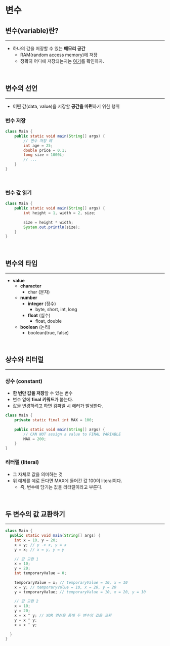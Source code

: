 # 변수

## 변수(variable)란?

---

* 하나의 값을 저장할 수 있는 **메모리 공간**
  * RAM(random access memory)에 저장
  * 정확히 어디에 저장되는지는 [여기](..%2F..%2FtheJavaCodeManipulation%2F02.JVM.md)를 확인하자.

<br>

## 변수의 선언

---

* 어떤 값(data, value)을 저장할 **공간을 마련**하기 위한 행위

### 변수 저장
```java
class Main {
    public static void main(String[] args) {
        // 변수 저장 예
        int age = 25;
        double price = 0.1;
        long size = 1000L;
        // ...
    }
}
```

<br>

### 변수 값 읽기

```java
class Main {
    public static void main(String[] args) {
        int height = 1, width = 2, size;
        
        size = height * width;
        System.out.println(size);
    }
}
```

<br>

## 변수의 타입

---

* **value**
  * **character**
    * char (문자)
  * **number**
    * **integer** (정수)
      * byte, short, int, long
    * **float** (실수)
      * float, double
  * **boolean** (논리)
    * boolean(true, false)

<br>

## 상수와 리터럴

---

### 상수 (constant)
* **한 번만 값을 저장**할 수 있는 변수
* 변수 앞에 **final 키워드**가 붙는다.
* 값을 변경하려고 하면 컴파일 시 에러가 발생한다.
```java
class Main {
    private static final int MAX = 100;
    
    public static void main(String[] args) {
        // CAN NOT assign a value to FINAL VARIABLE
        MAX = 200;
    }
}
```

### 리터럴 (literal)
* 그 자체로 값을 의미하는 것
* 위 예제를 예로 든다면 MAX에 들어간 값 100이 literal이다.
  * 즉, 변수에 담기는 값을 리터럴이라고 부른다.

<br>

## 두 변수의 값 교환하기

---

```java
class Main {
  public static void main(String[] args) {
    int x = 10, y = 20;
    x = y; // y -> x, y = x
    y = x; // x = y, y = y
    
    // 값 교환 1
    x = 10;
    y = 20;
    int temporaryValue = 0;
    
    temporaryValue = x; // temporaryValue = 10, x = 10
    x = y; // temporaryValue = 10, x = 20, y = 20
    y = temporaryValue; // temporaryValue = 10, x = 20, y = 10
    
    // 값 교환 2
    x = 10;
    y = 20;
    x = x ^ y; // XOR 연산을 통해 두 변수의 값을 교환
    y = x ^ y;
    x = x ^ y;
    
  }
}
```





<br><br><br><br><br><br><br><br><br><br><br><br><br><br><br><br><br><br><br><br><br><br><br><br><br><br><br><br><br><br><br><br><br><br><br><br><br><br><br><br><br><br><br><br><br><br><br><br><br><br><br><br><br><br><br><br><br><br><br><br><br><br><br><br><br><br><br><br><br><br><br><br><br><br><br><br><br><br><br><br><br><br><br><br><br><br><br><br><br><br><br><br><br><br><br><br><br><br><br><br><br><br><br><br><br><br><br><br><br><br><br><br><br><br><br><br><br><br><br><br><br><br><br><br><br><br><br><br><br><br><br><br><br><br><br><br><br><br><br><br><br><br><br><br><br><br><br><br><br><br><br><br><br><br><br><br><br><br><br><br><br><br><br><br><br><br><br><br><br><br><br><br><br><br><br><br><br><br><br><br><br><br><br><br><br><br><br><br><br><br><br><br><br><br><br><br><br><br><br><br><br><br><br><br><br><br><br><br><br><br><br><br><br><br><br><br><br><br><br><br><br><br><br><br><br><br><br><br><br><br><br><br><br><br><br><br><br><br><br><br><br><br><br><br><br><br><br><br><br><br><br><br><br><br><br><br><br><br><br><br><br><br><br><br><br><br><br><br><br><br><br><br><br><br><br><br><br><br><br><br><br><br><br><br><br><br><br><br><br><br><br><br><br><br><br><br><br><br><br><br><br><br><br><br><br><br><br><br><br><br><br><br><br><br><br><br><br><br><br><br><br><br><br><br><br><br><br><br><br><br><br><br><br><br><br><br><br><br><br><br><br><br><br><br><br><br><br><br><br><br><br><br><br><br><br><br><br><br><br><br>